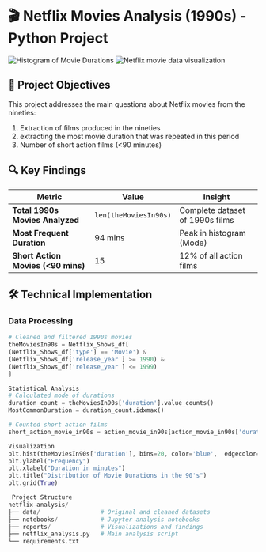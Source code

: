 # 🎬 Netflix Movies Analysis (1990s) - Python Project

![Histogram of Movie Durations](images/duration_distribution.png)
![Netflix movie data visualization](https://github.com/user-attachments/assets/b7f946a9-771d-4bec-a448-c4b710c61fc4)

## 📌 Project Objectives
This project addresses the main questions about Netflix movies from the nineties:
1. Extraction of films produced in the nineties 
2. extracting the most movie duration that was repeated in this period 
3. Number of short action films (<90 minutes)

## 🔍 Key Findings
| Metric | Value | Insight |
|--------|-------|---------|
| **Total 1990s Movies Analyzed** | `len(theMoviesIn90s)` | Complete dataset of 1990s films |
| **Most Frequent Duration** | 94 mins | Peak in histogram (Mode) |
| **Short Action Movies (<90 mins)** | 15 | 12% of all action films |

## 🛠️ Technical Implementation
### Data Processing
```python
# Cleaned and filtered 1990s movies
theMoviesIn90s = Netflix_Shows_df[
(Netflix_Shows_df['type'] == 'Movie') &
(Netflix_Shows_df['release_year'] >= 1990) &
(Netflix_Shows_df['release_year'] <= 1999)
]

Statistical Analysis
# Calculated mode of durations
duration_count = theMoviesIn90s['duration'].value_counts()
MostCommonDuration = duration_count.idxmax()

# Counted short action films
short_action_movie_in90s = action_movie_in90s[action_movie_in90s['duration'] < 90].shape[0]

Visualization
plt.hist(theMoviesIn90s['duration'], bins=20, color='blue',  edgecolor='black')
plt.ylabel("Frequency")
plt.xlabel("Duration in minutes")
plt.title("Distribution of Movie Durations in the 90's")
plt.grid(True)

 Project Structure
netflix-analysis/
├── data/                 # Original and cleaned datasets
├── notebooks/            # Jupyter analysis notebooks
├── reports/              # Visualizations and findings
├── netflix_analysis.py   # Main analysis script
└── requirements.txt
